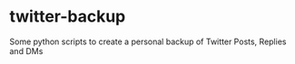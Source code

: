 twitter-backup
==============

Some python scripts to create a personal backup of Twitter Posts, Replies and DMs